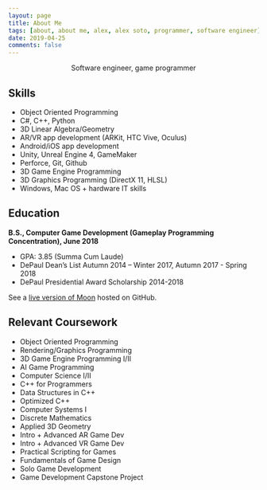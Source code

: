 ```yaml
---
layout: page
title: About Me
tags: [about, about me, alex, alex soto, programmer, software engineer]
date: 2019-04-25
comments: false
---
```

    
<center>Software engineer, game programmer</center>

## Skills
* Object Oriented Programming
* C#, C++, Python
* 3D Linear Algebra/Geometry
* AR/VR app development (ARKit, HTC Vive, Oculus)
* Android/iOS app development 
* Unity, Unreal Engine 4, GameMaker
* Perforce, Git, Github
* 3D Game Engine Programming
* 3D Graphics Programming (DirectX 11, HLSL)
* Windows, Mac OS + hardware IT skills

## Education

<b>B.S., Computer Game Development (Gameplay Programming Concentration), June 2018</b>
* GPA: 3.85 (Summa Cum Laude)
* DePaul Dean’s List Autumn 2014 – Winter 2017, Autumn 2017 - Spring 2018
* DePaul Presidential Award Scholarship 2014-2018


See a [live version of Moon](http://taylantatli.github.io/Moon) hosted on GitHub.

## Relevant Coursework

* Object Oriented Programming
* Rendering/Graphics Programming
* 3D Game Engine Programming I/II
* AI Game Programming
* Computer Science I/II
* C++ for Programmers
* Data Structures in C++
* Optimized C++
* Computer Systems I
* Discrete Mathematics
* Applied 3D Geometry
* Intro + Advanced AR Game Dev
* Intro + Advanced VR Game Dev
* Practical Scripting for Games
* Fundamentals of Game Design
* Solo Game Development
* Game Development Capstone Project

